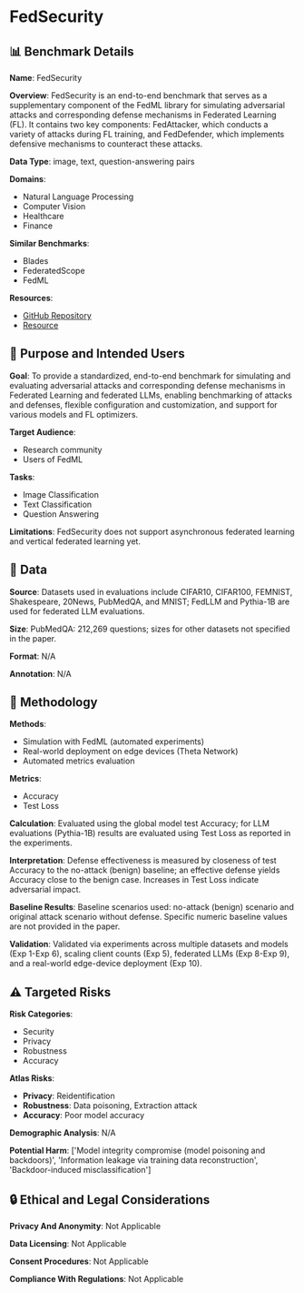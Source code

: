 # FedSecurity

## 📊 Benchmark Details

**Name**: FedSecurity

**Overview**: FedSecurity is an end-to-end benchmark that serves as a supplementary component of the FedML library for simulating adversarial attacks and corresponding defense mechanisms in Federated Learning (FL). It contains two key components: FedAttacker, which conducts a variety of attacks during FL training, and FedDefender, which implements defensive mechanisms to counteract these attacks.

**Data Type**: image, text, question-answering pairs

**Domains**:
- Natural Language Processing
- Computer Vision
- Healthcare
- Finance

**Similar Benchmarks**:
- Blades
- FederatedScope
- FedML

**Resources**:
- [GitHub Repository](https://github.com/FedML-AI/FedML/tree/master/python/fedml/core/security)
- [Resource](https://arxiv.org/abs/2306.04959)

## 🎯 Purpose and Intended Users

**Goal**: To provide a standardized, end-to-end benchmark for simulating and evaluating adversarial attacks and corresponding defense mechanisms in Federated Learning and federated LLMs, enabling benchmarking of attacks and defenses, flexible configuration and customization, and support for various models and FL optimizers.

**Target Audience**:
- Research community
- Users of FedML

**Tasks**:
- Image Classification
- Text Classification
- Question Answering

**Limitations**: FedSecurity does not support asynchronous federated learning and vertical federated learning yet.

## 💾 Data

**Source**: Datasets used in evaluations include CIFAR10, CIFAR100, FEMNIST, Shakespeare, 20News, PubMedQA, and MNIST; FedLLM and Pythia-1B are used for federated LLM evaluations.

**Size**: PubMedQA: 212,269 questions; sizes for other datasets not specified in the paper.

**Format**: N/A

**Annotation**: N/A

## 🔬 Methodology

**Methods**:
- Simulation with FedML (automated experiments)
- Real-world deployment on edge devices (Theta Network)
- Automated metrics evaluation

**Metrics**:
- Accuracy
- Test Loss

**Calculation**: Evaluated using the global model test Accuracy; for LLM evaluations (Pythia-1B) results are evaluated using Test Loss as reported in the experiments.

**Interpretation**: Defense effectiveness is measured by closeness of test Accuracy to the no-attack (benign) baseline; an effective defense yields Accuracy close to the benign case. Increases in Test Loss indicate adversarial impact.

**Baseline Results**: Baseline scenarios used: no-attack (benign) scenario and original attack scenario without defense. Specific numeric baseline values are not provided in the paper.

**Validation**: Validated via experiments across multiple datasets and models (Exp 1-Exp 6), scaling client counts (Exp 5), federated LLMs (Exp 8-Exp 9), and a real-world edge-device deployment (Exp 10).

## ⚠️ Targeted Risks

**Risk Categories**:
- Security
- Privacy
- Robustness
- Accuracy

**Atlas Risks**:
- **Privacy**: Reidentification
- **Robustness**: Data poisoning, Extraction attack
- **Accuracy**: Poor model accuracy

**Demographic Analysis**: N/A

**Potential Harm**: ['Model integrity compromise (model poisoning and backdoors)', 'Information leakage via training data reconstruction', 'Backdoor-induced misclassification']

## 🔒 Ethical and Legal Considerations

**Privacy And Anonymity**: Not Applicable

**Data Licensing**: Not Applicable

**Consent Procedures**: Not Applicable

**Compliance With Regulations**: Not Applicable
